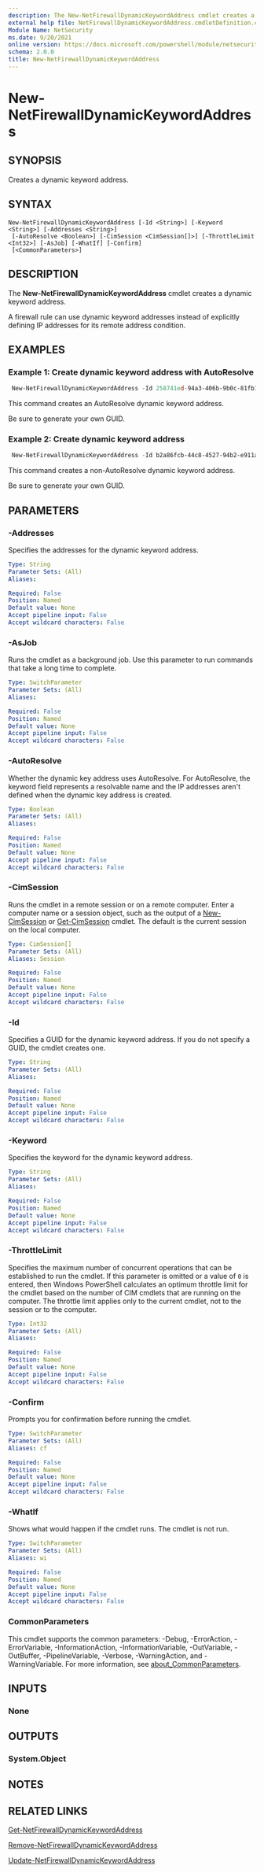 ```yaml
---
description: The New-NetFirewallDynamicKeywordAddress cmdlet creates a dynamic keyword address.
external help file: NetFirewallDynamicKeywordAddress.cmdletDefinition.cdxml-help.xml
Module Name: NetSecurity
ms.date: 9/20/2021
online version: https://docs.microsoft.com/powershell/module/netsecurity/new-netfirewalldynamickeywordaddress?view=windowsserver2022-ps&wt.mc_id=ps-gethelp
schema: 2.0.0
title: New-NetFirewallDynamicKeywordAddress
---
```


# New-NetFirewallDynamicKeywordAddress

## SYNOPSIS
Creates a dynamic keyword address.

## SYNTAX

```
New-NetFirewallDynamicKeywordAddress [-Id <String>] [-Keyword <String>] [-Addresses <String>]
 [-AutoResolve <Boolean>] [-CimSession <CimSession[]>] [-ThrottleLimit <Int32>] [-AsJob] [-WhatIf] [-Confirm]
 [<CommonParameters>]
```

## DESCRIPTION
The **New-NetFirewallDynamicKeywordAddress** cmdlet creates a dynamic keyword address.

A firewall rule can use dynamic keyword addresses instead of explicitly defining IP addresses for its remote address condition.

## EXAMPLES

### Example 1: Create dynamic keyword address with AutoResolve
```powershell
 New-NetFirewallDynamicKeywordAddress -Id 258741ed-94a3-406b-9b0c-81fb145a4592 -Keyword ContosoSubnet -AutoResolve
```

This command creates an AutoResolve dynamic keyword address.

Be sure to generate your own GUID.

### Example 2: Create dynamic keyword address
```powershell
 New-NetFirewallDynamicKeywordAddress -Id b2a86fcb-44c8-4527-94b2-e911aba257d2 -Keyword ContosoServerSubnet -Addresses 10.0.0.21
```

This command creates a non-AutoResolve dynamic keyword address.

Be sure to generate your own GUID.

## PARAMETERS

### -Addresses
Specifies the addresses for the dynamic keyword address.

```yaml
Type: String
Parameter Sets: (All)
Aliases:

Required: False
Position: Named
Default value: None
Accept pipeline input: False
Accept wildcard characters: False
```

### -AsJob
Runs the cmdlet as a background job. Use this parameter to run commands that take a long time to complete.

```yaml
Type: SwitchParameter
Parameter Sets: (All)
Aliases:

Required: False
Position: Named
Default value: None
Accept pipeline input: False
Accept wildcard characters: False
```

### -AutoResolve
Whether the dynamic key address uses AutoResolve.
For AutoResolve, the keyword field represents a resolvable name and the IP addresses aren't defined when the dynamic key address is created.

```yaml
Type: Boolean
Parameter Sets: (All)
Aliases:

Required: False
Position: Named
Default value: None
Accept pipeline input: False
Accept wildcard characters: False
```

### -CimSession
Runs the cmdlet in a remote session or on a remote computer.
Enter a computer name or a session object, such as the output of a [New-CimSession](https://go.microsoft.com/fwlink/p/?LinkId=227967) or [Get-CimSession](https://go.microsoft.com/fwlink/p/?LinkId=227966) cmdlet.
The default is the current session on the local computer.

```yaml
Type: CimSession[]
Parameter Sets: (All)
Aliases: Session

Required: False
Position: Named
Default value: None
Accept pipeline input: False
Accept wildcard characters: False
```

### -Id
Specifies a GUID for the dynamic keyword address.
If you do not specify a GUID, the cmdlet creates one.

```yaml
Type: String
Parameter Sets: (All)
Aliases:

Required: False
Position: Named
Default value: None
Accept pipeline input: False
Accept wildcard characters: False
```

### -Keyword
Specifies the keyword  for the dynamic keyword address.

```yaml
Type: String
Parameter Sets: (All)
Aliases:

Required: False
Position: Named
Default value: None
Accept pipeline input: False
Accept wildcard characters: False
```

### -ThrottleLimit
Specifies the maximum number of concurrent operations that can be established to run the cmdlet.
If this parameter is omitted or a value of `0` is entered, then Windows PowerShell calculates an optimum throttle limit for the cmdlet based on the number of CIM cmdlets that are running on the computer.
The throttle limit applies only to the current cmdlet, not to the session or to the computer.

```yaml
Type: Int32
Parameter Sets: (All)
Aliases:

Required: False
Position: Named
Default value: None
Accept pipeline input: False
Accept wildcard characters: False
```

### -Confirm
Prompts you for confirmation before running the cmdlet.

```yaml
Type: SwitchParameter
Parameter Sets: (All)
Aliases: cf

Required: False
Position: Named
Default value: None
Accept pipeline input: False
Accept wildcard characters: False
```

### -WhatIf
Shows what would happen if the cmdlet runs.
The cmdlet is not run.

```yaml
Type: SwitchParameter
Parameter Sets: (All)
Aliases: wi

Required: False
Position: Named
Default value: None
Accept pipeline input: False
Accept wildcard characters: False
```

### CommonParameters
This cmdlet supports the common parameters: -Debug, -ErrorAction, -ErrorVariable, -InformationAction, -InformationVariable, -OutVariable, -OutBuffer, -PipelineVariable, -Verbose, -WarningAction, and -WarningVariable. For more information, see [about_CommonParameters](http://go.microsoft.com/fwlink/?LinkID=113216).

## INPUTS

### None

## OUTPUTS

### System.Object

## NOTES

## RELATED LINKS

[Get-NetFirewallDynamicKeywordAddress](Get-NetFirewallDynamicKeywordAddress.md)

[Remove-NetFirewallDynamicKeywordAddress](Remove-NetFirewallDynamicKeywordAddress.md)

[Update-NetFirewallDynamicKeywordAddress](Update-NetFirewallDynamicKeywordAddress.md)
